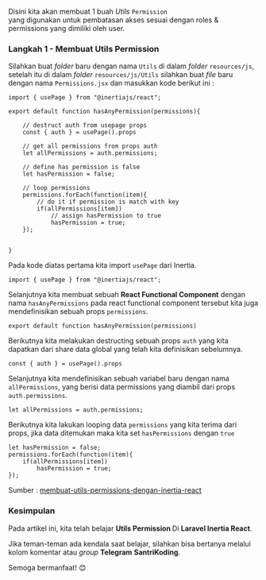 Disini kita akan membuat 1 buah <em>Utils</em> <code>Permission </code>  yang digunakan untuk pembatasan akses sesuai dengan roles & permissions yang dimiliki oleh user.

### Langkah 1 - Membuat Utils Permission

Silahkan buat <em>folder</em> baru dengan nama <code>Utils</code> di dalam <em>folder</em> <code>resources/js</code>, setelah itu di dalam <em>folder</em> <code>resources/js/Utils</code> silahkan buat <em>file</em> baru dengan nama <code>Permissions.jsx</code> dan masukkan kode berikut ini :

```
import { usePage } from "@inertiajs/react";

export default function hasAnyPermission(permissions){

    // destruct auth from usepage props
    const { auth } = usePage().props

    // get all permissions from props auth
    let allPermissions = auth.permissions;

    // define has permission is false
    let hasPermission = false;

    // loop permissions
    permissions.forEach(function(item){
        // do it if permission is match with key
        if(allPermissions[item])
            // assign hasPermission to true
            hasPermission = true;
    });

   
}
```

Pada kode diatas pertama kita import <code>usePage</code> dari Inertia.

```
import { usePage } from "@inertiajs/react";
```

Selanjutnya kita membuat sebuah <strong>React Functional Component</strong> dengan nama <code>hasAnyPermissions</code> pada react functional component tersebut kita juga mendefinisikan sebuah props <code>permissions</code>.

```
export default function hasAnyPermission(permissions)
```

Berikutnya kita melakukan destructing sebuah props <code>auth</code> yang kita dapatkan dari share data global yang telah kita definisikan sebelumnya.

```
const { auth } = usePage().props
```

Selanjutnya kita mendefinisikan sebuah variabel baru dengan nama <code>allPermissions</code>, yang berisi data permissions yang diambil dari props <code>auth.permissions</code>.

```
let allPermissions = auth.permissions;
```

Berikutnya kita lakukan looping data <code>permissions</code> yang kita terima dari props, jika data ditemukan maka kita set <code>hasPermissions</code> dengan <code>true</code>

```
let hasPermission = false;
permissions.forEach(function(item){
    if(allPermissions[item])
        hasPermission = true;
});
```

Sumber : [membuat-utils-permissions-dengan-inertia-react](https://jurnalkoding.com/series/tutorial-laravel-inertia-roles-permissions/tutorial-inertia-roles-permissions-9-membuat-utils-permissions-dengan-inertia-react) 
### Kesimpulan

<p>Pada artikel ini, kita telah belajar  <strong>Utils Permission </strong> Di <strong>Laravel Inertia React</strong>.</p>
<p>Jika teman-teman ada kendala saat belajar, silahkan bisa bertanya melalui kolom komentar atau <em>group</em> <strong>Telegram</strong> <strong>SantriKoding</strong>.</p>

Semoga bermanfaat! 😊
